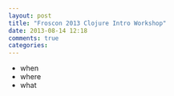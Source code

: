 ```yaml
---
layout: post
title: "Froscon 2013 Clojure Intro Workshop"
date: 2013-08-14 12:18
comments: true
categories: 
---
```


- when
- where
- what
